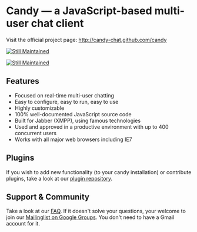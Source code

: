Candy — a JavaScript-based multi-user chat client
==================================================

Visit the official project page: http://candy-chat.github.com/candy

[![Still Maintained](http://stillmaintained.com/candy-chat/candy.png)](http://stillmaintained.com/candy-chat/candy)

[![Still Maintained](http://stillmaintained.com/amiadogroup/candy.png)](http://stillmaintained.com/amiadogroup/candy)

Features
--------
- Focused on real-time multi-user chatting
- Easy to configure, easy to run, easy to use
- Highly customizable
- 100% well-documented JavaScript source code
- Built for Jabber (XMPP), using famous technologies
- Used and approved in a productive environment with up to 400 concurrent users
- Works with all major web browsers including IE7

Plugins
-------
If you wish to add new functionality (to your candy installation) or contribute plugins, take a look at our [plugin repository](http://github.com/candy-chat/candy-plugins).

Support & Community
-------------------
Take a look at our [FAQ](https://github.com/candy-chat/candy/wiki/Frequently-Asked-Questions). If it doesn't solve your questions, your welcome to join our [Mailinglist on Google Groups](http://groups.google.com/group/candy-chat).
You don't need to have a Gmail account for it. 